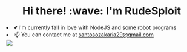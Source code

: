 <h1 align='center'> Hi there! :wave: I'm RudeSploit</h1>
<p align='center>
<a href="https://instagram.com/ini.arga"><img height="40" src="https://github.com/ArugaZ/ArugaZ/blob/main/images/instagram.svg?raw=true"></a>&nbsp;&nbsp;
![github stats](https://github-readme-stats.vercel.app/api?username=zakariasantoso&show_icons=true&theme=chartreuse-dark) 
</p>

- 🔭 I’m currently freelancing now, you can check my projects at <a href="https://zakariasantoso.github.io/">My website portfolio</a>
- ⚡ Excited in web security
- 🌱 I’m currently learning Laravel and VueJS framework
- 😄 I'm natively speak Indonesian and fluently speak english especially british accent <3 
- 💕 I'm currently fall in love with NodeJS and some robot programs
- 📫 You can contact me at santosozakaria29@gmail.com
<img src="https://github-readme-stats.vercel.app/api/top-langs/?username=zakariasantoso&theme=react&hide=issues">
